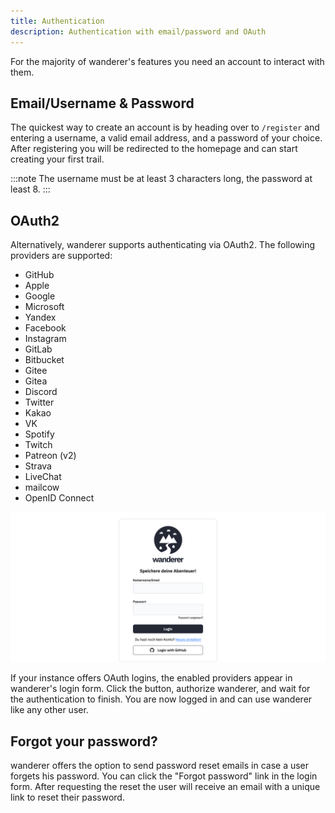 ```yaml
---
title: Authentication
description: Authentication with email/password and OAuth
---
```


For the majority of <span class="-tracking-[0.075em]">wanderer</span>'s features you need an account to interact with them.

## Email/Username & Password

The quickest way to create an account is by heading over to `/register` and entering a username, a valid email address, and a password of your choice.
After registering you will be redirected to the homepage and can start creating your first trail.

:::note
The username must be at least 3 characters long, the password at least 8.
:::

## OAuth2

Alternatively, <span class="-tracking-[0.075em]">wanderer</span> supports authenticating via OAuth2. The following providers are supported:

- GitHub
- Apple
- Google
- Microsoft
- Yandex
- Facebook
- Instagram
- GitLab
- Bitbucket
- Gitee
- Gitea
- Discord
- Twitter
- Kakao
- VK
- Spotify
- Twitch
- Patreon (v2)
- Strava
- LiveChat
- mailcow
- OpenID Connect

![wanderer OAuth](../../../assets/guides/wanderer_oauth.png)

If your instance offers OAuth logins, the enabled providers appear in <span class="-tracking-[0.075em]">wanderer</span>'s login form. Click the button, authorize <span class="-tracking-[0.075em]">wanderer</span>, and wait for the authentication to finish. You are now logged in and can use <span class="-tracking-[0.075em]">wanderer</span> like any other user.

## Forgot your password?
<span class="-tracking-[0.075em]">wanderer</span> offers the option to send password reset emails in case a user forgets his password.
You can click the "Forgot password" link in the login form. After requesting the reset the user will receive an email with a unique link to reset their password.